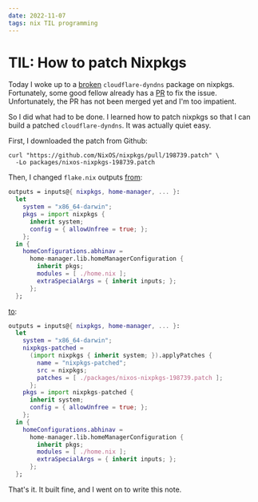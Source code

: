 ```yaml
---
date: 2022-11-07
tags: nix TIL programming
---
```


# TIL: How to patch Nixpkgs

Today I woke up to a [broken](https://github.com/NixOS/nixpkgs/issues/198736) `cloudflare-dyndns` package on nixpkgs. Fortunately, some good fellow already has a [PR](https://github.com/NixOS/nixpkgs/pull/198739) to fix the issue. Unfortunately, the PR has not been merged yet and I'm too impatient.

So I did what had to be done. I learned how to patch nixpkgs so that I can build a patched `cloudflare-dyndns`. It was actually quiet easy.

First, I downloaded the patch from Github:

```
curl "https://github.com/NixOS/nixpkgs/pull/198739.patch" \
  -Lo packages/nixos-nixpkgs-198739.patch
```

Then, I changed `flake.nix` outputs [from](https://github.com/abhin4v/nix-managed-macbook/blob/7fc71d2237813b48afdad75bedc1e4eb21a8b1f5/flake.nix):

```nix
outputs = inputs@{ nixpkgs, home-manager, ... }:
  let
    system = "x86_64-darwin";
    pkgs = import nixpkgs {
      inherit system;
      config = { allowUnfree = true; };
    };
  in {
    homeConfigurations.abhinav =
      home-manager.lib.homeManagerConfiguration {
        inherit pkgs;
        modules = [ ./home.nix ];
        extraSpecialArgs = { inherit inputs; };
      };
  };
```

[to](https://github.com/abhin4v/nix-managed-macbook/blob/7303c6ec45f76a5f3ff1cc5f412006c58fe0bdb1/flake.nix):

```nix
outputs = inputs@{ nixpkgs, home-manager, ... }:
  let
    system = "x86_64-darwin";
    nixpkgs-patched =
      (import nixpkgs { inherit system; }).applyPatches {
        name = "nixpkgs-patched";
        src = nixpkgs;
        patches = [ ./packages/nixos-nixpkgs-198739.patch ];
      };
    pkgs = import nixpkgs-patched {
      inherit system;
      config = { allowUnfree = true; };
    };
  in {
    homeConfigurations.abhinav =
      home-manager.lib.homeManagerConfiguration {
        inherit pkgs;
        modules = [ ./home.nix ];
        extraSpecialArgs = { inherit inputs; };
      };
  };
```

That's it. It built fine, and I went on to write this note.
